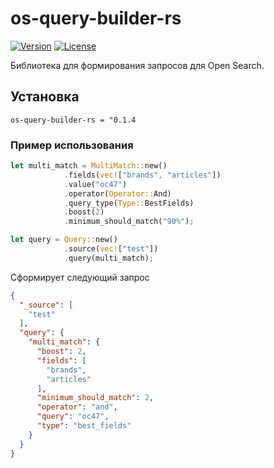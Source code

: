 # os-query-builder-rs
[![Version](https://img.shields.io/crates/v/os-query-builder-rs)](https://crates.io/crates/os-query-builder-rs)
[![License](https://img.shields.io/crates/l/os-query-builder-rs)](License)

Библиотека для формирования запросов для Open Search.

## Установка
`os-query-builder-rs = "0.1.4`

### Пример использования
```rust
let multi_match = MultiMatch::new()
            .fields(vec!["brands", "articles"])
            .value("oc47")
            .operator(Operator::And)
            .query_type(Type::BestFields)
            .boost(2)
            .minimum_should_match("90%");

let query = Query::new()
            .source(vec!["test"])
            .query(multi_match);
```

Сформирует следующий запрос

```json
{
  "_source": [
    "test"
  ],
  "query": {
    "multi_match": {
      "boost": 2,
      "fields": [
        "brands",
        "articles"
      ],
      "minimum_should_match": 2,
      "operator": "and",
      "query": "oc47",
      "type": "best_fields"
    }
  }
}
```